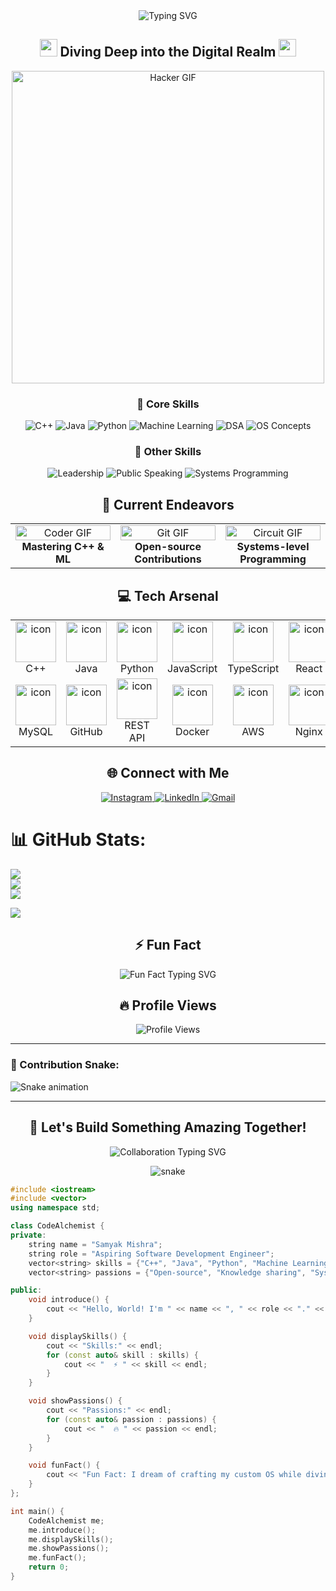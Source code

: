 
<div align="center">
  <img src="https://readme-typing-svg.demolab.com?font=Fira+Code&size=32&duration=2800&pause=2000&color=A9FEF7&center=true&vCenter=true&width=940&lines=Hey+there%2C+I'm+Samyak+Mishra+%F0%9F%91%A8%E2%80%8D%F0%9F%92%BB;Aspiring+Software+Development+Engineer+%F0%9F%9A%80;Welcome+to+my+Digital+Playground+%F0%9F%8E%AE" alt="Typing SVG" />
</div>

<h2 align="center">
  <img src="https://media.giphy.com/media/hvRJCLFzcasrR4ia7z/giphy.gif" width="28">
  Diving Deep into the Digital Realm
  <img src="https://media.giphy.com/media/hvRJCLFzcasrR4ia7z/giphy.gif" width="28">
</h2>

<p align="center">
  <img src="https://raw.githubusercontent.com/SamyakMishra072/SamyakMishra072/main/assets/hacker.gif" alt="Hacker GIF" width="500">
</p>

<div align="center">
  <h3>🧠 Core Skills</h3>
  <img src="https://img.shields.io/badge/C%2B%2B-00599C?style=for-the-badge&logo=c%2B%2B&logoColor=white" alt="C++">
  <img src="https://img.shields.io/badge/Java-ED8B00?style=for-the-badge&logo=java&logoColor=white" alt="Java">
  <img src="https://img.shields.io/badge/Python-3776AB?style=for-the-badge&logo=python&logoColor=white" alt="Python">
  <img src="https://img.shields.io/badge/Machine_Learning-FF6F00?style=for-the-badge&logo=TensorFlow&logoColor=white" alt="Machine Learning">
  <img src="https://img.shields.io/badge/DSA-0082C9?style=for-the-badge&logo=Leetcode&logoColor=white" alt="DSA">
  <img src="https://img.shields.io/badge/OS_Concepts-FCC624?style=for-the-badge&logo=linux&logoColor=black" alt="OS Concepts">
</div>

<div align="center">
  <h3>🌟 Other Skills</h3>
  <img src="https://img.shields.io/badge/Leadership-4285F4?style=for-the-badge&logo=Google%20Assistant&logoColor=white" alt="Leadership">
  <img src="https://img.shields.io/badge/Public_Speaking-34A853?style=for-the-badge&logo=Google%20Podcasts&logoColor=white" alt="Public Speaking">
  <img src="https://img.shields.io/badge/Systems_Programming-000000?style=for-the-badge&logo=GNU&logoColor=white" alt="Systems Programming">
</div>

<h2 align="center">🚀 Current Endeavors</h2>

<table align="center">
  <tr>
    <td align="center" width="33%">
      <img src="https://media.giphy.com/media/SWoSkN6DxTszqIKEqv/giphy.gif" alt="Coder GIF" width="100%">
      <br>
      <b>Mastering C++ & ML</b>
    </td>
    <td align="center" width="33%">
      <img src="https://media.giphy.com/media/kH1DBkPNyZPOk0BxrM/giphy.gif" alt="Git GIF" width="100%">
      <br>
      <b>Open-source Contributions</b>
    </td>
    <td align="center" width="33%">
      <img src="https://media.giphy.com/media/13HgwGsXF0aiGY/giphy.gif" alt="Circuit GIF" width="100%">
      <br>
      <b>Systems-level Programming</b>
    </td>
  </tr>
</table>

<h2 align="center">💻 Tech Arsenal</h2>

<table align="center">
  <tr>
    <td align="center" width="96">
      <img src="https://techstack-generator.vercel.app/cpp-icon.svg" alt="icon" width="65" height="65" />
      <br>C++
    </td>
    <td align="center" width="96">
      <img src="https://techstack-generator.vercel.app/java-icon.svg" alt="icon" width="65" height="65" />
      <br>Java
    </td>
    <td align="center" width="96">
      <img src="https://techstack-generator.vercel.app/python-icon.svg" alt="icon" width="65" height="65" />
      <br>Python
    </td>
    <td align="center" width="96">
      <img src="https://techstack-generator.vercel.app/js-icon.svg" alt="icon" width="65" height="65" />
      <br>JavaScript
    </td>
    <td align="center" width="96">
      <img src="https://techstack-generator.vercel.app/ts-icon.svg" alt="icon" width="65" height="65" />
      <br>TypeScript
    </td>
    <td align="center" width="96">
      <img src="https://techstack-generator.vercel.app/react-icon.svg" alt="icon" width="65" height="65" />
      <br>React
    </td>
  </tr>
  <tr>
    <td align="center" width="96">
      <img src="https://techstack-generator.vercel.app/mysql-icon.svg" alt="icon" width="65" height="65" />
      <br>MySQL
    </td>
    <td align="center" width="96">
      <img src="https://techstack-generator.vercel.app/github-icon.svg" alt="icon" width="65" height="65" />
      <br>GitHub
    </td>
    <td align="center" width="96">
      <img src="https://techstack-generator.vercel.app/restapi-icon.svg" alt="icon" width="65" height="65" />
      <br>REST API
    </td>
    <td align="center" width="96">
      <img src="https://techstack-generator.vercel.app/docker-icon.svg" alt="icon" width="65" height="65" />
      <br>Docker
    </td>
    <td align="center" width="96">
      <img src="https://techstack-generator.vercel.app/aws-icon.svg" alt="icon" width="65" height="65" />
      <br>AWS
    </td>
    <td align="center" width="96">
      <img src="https://techstack-generator.vercel.app/nginx-icon.svg" alt="icon" width="65" height="65" />
      <br>Nginx
    </td>
  </tr>
</table>

<h2 align="center">🌐 Connect with Me</h2>

<p align="center">
  <a href="https://www.instagram.com/samyak_072/" target="_blank">
    <img src="https://img.shields.io/badge/Instagram-%23E4405F.svg?&style=for-the-badge&logo=instagram&logoColor=white" alt="Instagram">
  </a>
  <a href="https://linkedin.com/in/samyak072/" target="_blank">
    <img src="https://img.shields.io/badge/linkedin-%230077B5.svg?&style=for-the-badge&logo=linkedin&logoColor=white" alt="LinkedIn">
  </a>
  <a href="mailto:samyakmishra072@gmail.com" target="_blank">
    <img src="https://img.shields.io/badge/Gmail-D14836?style=for-the-badge&logo=gmail&logoColor=white" alt="Gmail">
  </a>
</p>

# 📊 GitHub Stats:
![](https://github-readme-stats.vercel.app/api?username=SamyakMishra072&theme=blue_navy&hide_border=false&include_all_commits=true&count_private=true)<br/>
![](https://github-readme-streak-stats.herokuapp.com/?user=SamyakMishra072&theme=blue_navy&hide_border=false)<br/>
![](https://github-readme-stats.vercel.app/api/top-langs/?username=SamyakMishra072&theme=blue_navy&hide_border=false&include_all_commits=true&count_private=true&layout=compact)

![](https://komarev.com/ghpvc/?username=SamyakMishra072)

<h2 align="center">⚡ Fun Fact</h2>

<p align="center">
  <img src="https://readme-typing-svg.demolab.com?font=Fira+Code&pause=1000&color=A9FEF7&center=true&vCenter=true&width=435&lines=I+dream+of+crafting+my+custom+OS;while+diving+into+hacker-level;coding+adventures!+%F0%9F%96%A5%EF%B8%8F" alt="Fun Fact Typing SVG" />
</p>

<h2 align="center">🔥 Profile Views</h2>

<p align="center">
  <img src="https://komarev.com/ghpvc/?username=SamyakMishra072&style=for-the-badge&color=blueviolet" alt="Profile Views" />
</p>

---

### 🐍 Contribution Snake:
![Snake animation](https://github.com/SamyakMishra072/SamyakMishra072/blob/output/github-contribution-grid-snake-dark.svg)

---

<h2 align="center">🎯 Let's Build Something Amazing Together!</h2>

<p align="center">
  <img src="https://readme-typing-svg.demolab.com?font=Fira+Code&pause=1000&color=A9FEF7&center=true&vCenter=true&width=435&lines=Feel+free+to+reach+out+for;collaborations%2C+open-source+projects%2C;or+technical+discussions!" alt="Collaboration Typing SVG" />
</p>

<p align="center">
  <img src="https://raw.githubusercontent.com/SamyakMishra072/SamyakMishra072/main/assets/github-contribution-grid-snake.svg" alt="snake" />
</p>

```cpp
#include <iostream>
#include <vector>
using namespace std;

class CodeAlchemist {
private:
    string name = "Samyak Mishra";
    string role = "Aspiring Software Development Engineer";
    vector<string> skills = {"C++", "Java", "Python", "Machine Learning", "DSA", "OS Concepts"};
    vector<string> passions = {"Open-source", "Knowledge sharing", "Systems programming"};

public:
    void introduce() {
        cout << "Hello, World! I'm " << name << ", " << role << "." << endl;
    }

    void displaySkills() {
        cout << "Skills:" << endl;
        for (const auto& skill : skills) {
            cout << "  ⚡ " << skill << endl;
        }
    }

    void showPassions() {
        cout << "Passions:" << endl;
        for (const auto& passion : passions) {
            cout << "  🔥 " << passion << endl;
        }
    }

    void funFact() {
        cout << "Fun Fact: I dream of crafting my custom OS while diving into hacker-level coding adventures! 🖥️" << endl;
    }
};

int main() {
    CodeAlchemist me;
    me.introduce();
    me.displaySkills();
    me.showPassions();
    me.funFact();
    return 0;
}

